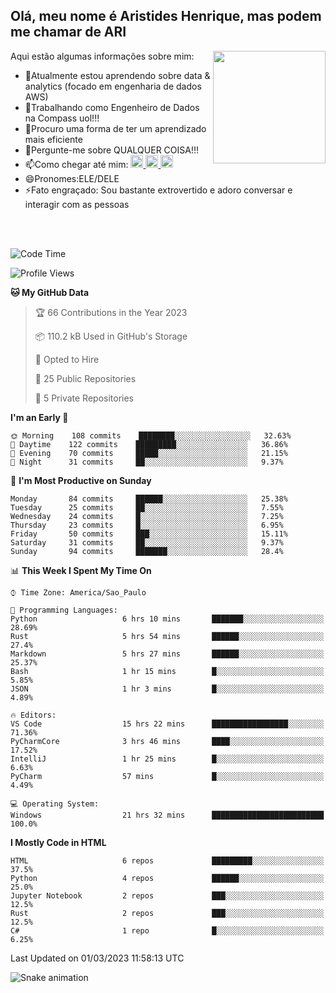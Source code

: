 ## Olá, meu nome é Aristides Henrique, mas podem me chamar de ARI

<div >
Aqui estão algumas informações sobre mim:<img align="right" height="180em" src="https://user-images.githubusercontent.com/97318481/177042589-45d62122-82a9-4a32-b3a7-87b322825b2f.png">
</div>

- 🌱Atualmente estou aprendendo sobre data & analytics (focado em engenharia de dados AWS)
- 👯Trabalhando como Engenheiro de Dados na Compass uol!!!
- 🤔Procuro uma forma de ter um aprendizado mais eficiente
- 💬Pergunte-me sobre QUALQUER COISA!!!
- 📫Como chegar até mim:
  <a href="https://www.instagram.com/aryhenry/" target="_blank">
  <img src="https://img.shields.io/badge/-Instagram-%23E4405F?style=for-the-badge&logo=instagram&logoColor=black" height="20px">
  </a>
  <a href="https://www.linkedin.com/in/aristides-henrique/" target="_blank">
  <img src="https://img.shields.io/badge/-LinkedIn-%230077B5?style=for-the-badge&logo=linkedin&logoColor=black" height="20px">
  </a> 
  <a href="mailto:arihenriqueuna@gmail.com">
  <img src="https://img.shields.io/badge/-Gmail-%23333?style=for-the-badge&logo=gmail&logoColor=white" height="20px">
  </a>
- 😄Pronomes:ELE/DELE
- ⚡Fato engraçado: Sou bastante extrovertido e adoro conversar e interagir com as pessoas
<br/>
<br/>

<!--START_SECTION:waka-->
![Code Time](http://img.shields.io/badge/Code%20Time-439%20hrs%206%20mins-blue)

![Profile Views](http://img.shields.io/badge/Profile%20Views-2-blue)

**🐱 My GitHub Data** 

> 🏆 66 Contributions in the Year 2023
 > 
> 📦 110.2 kB Used in GitHub's Storage 
 > 
> 💼 Opted to Hire
 > 
> 📜 25 Public Repositories 
 > 
> 🔑 5 Private Repositories  
 > 
**I'm an Early 🐤** 

```text
🌞 Morning    108 commits    ████████░░░░░░░░░░░░░░░░░   32.63% 
🌇 Daytime    122 commits    █████████░░░░░░░░░░░░░░░░   36.86% 
🌃 Evening    70 commits     █████░░░░░░░░░░░░░░░░░░░░   21.15% 
🌙 Night      31 commits     ██░░░░░░░░░░░░░░░░░░░░░░░   9.37%

```
📅 **I'm Most Productive on Sunday** 

```text
Monday       84 commits     ██████░░░░░░░░░░░░░░░░░░░   25.38% 
Tuesday      25 commits     ██░░░░░░░░░░░░░░░░░░░░░░░   7.55% 
Wednesday    24 commits     █░░░░░░░░░░░░░░░░░░░░░░░░   7.25% 
Thursday     23 commits     █░░░░░░░░░░░░░░░░░░░░░░░░   6.95% 
Friday       50 commits     ███░░░░░░░░░░░░░░░░░░░░░░   15.11% 
Saturday     31 commits     ██░░░░░░░░░░░░░░░░░░░░░░░   9.37% 
Sunday       94 commits     ███████░░░░░░░░░░░░░░░░░░   28.4%

```


📊 **This Week I Spent My Time On** 

```text
⌚︎ Time Zone: America/Sao_Paulo

💬 Programming Languages: 
Python                   6 hrs 10 mins       ███████░░░░░░░░░░░░░░░░░░   28.69% 
Rust                     5 hrs 54 mins       ██████░░░░░░░░░░░░░░░░░░░   27.4% 
Markdown                 5 hrs 27 mins       ██████░░░░░░░░░░░░░░░░░░░   25.37% 
Bash                     1 hr 15 mins        █░░░░░░░░░░░░░░░░░░░░░░░░   5.85% 
JSON                     1 hr 3 mins         █░░░░░░░░░░░░░░░░░░░░░░░░   4.89%

🔥 Editors: 
VS Code                  15 hrs 22 mins      █████████████████░░░░░░░░   71.36% 
PyCharmCore              3 hrs 46 mins       ████░░░░░░░░░░░░░░░░░░░░░   17.52% 
IntelliJ                 1 hr 25 mins        █░░░░░░░░░░░░░░░░░░░░░░░░   6.63% 
PyCharm                  57 mins             █░░░░░░░░░░░░░░░░░░░░░░░░   4.49%

💻 Operating System: 
Windows                  21 hrs 32 mins      █████████████████████████   100.0%

```

**I Mostly Code in HTML** 

```text
HTML                     6 repos             █████████░░░░░░░░░░░░░░░░   37.5% 
Python                   4 repos             ██████░░░░░░░░░░░░░░░░░░░   25.0% 
Jupyter Notebook         2 repos             ███░░░░░░░░░░░░░░░░░░░░░░   12.5% 
Rust                     2 repos             ███░░░░░░░░░░░░░░░░░░░░░░   12.5% 
C#                       1 repo              █░░░░░░░░░░░░░░░░░░░░░░░░   6.25%

```



 Last Updated on 01/03/2023 11:58:13 UTC
<!--END_SECTION:waka-->

![Snake animation](https://github.com/arihenrique/arihenrique/blob/output/github-contribution-grid-snake.svg)
